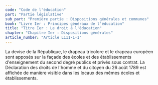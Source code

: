 ```yaml
---
code: "Code de l'éducation"
part: "Partie législative"
sub_part: "Première partie : Dispositions générales et communes"
book: "Livre Ier : Principes généraux de l'éducation"
title: "Titre Ier : Le droit à l'éducation"
chapter: "Chapitre Ier : Dispositions générales"
article_number: "Article L111-1-1"
---
```


La devise de la République, le drapeau tricolore et le drapeau européen sont apposés sur la façade des écoles et des établissements d'enseignement du second degré publics et privés sous contrat. La Déclaration des droits de l'homme et du citoyen du 26 août 1789 est affichée de manière visible dans les locaux des mêmes écoles et établissements.
